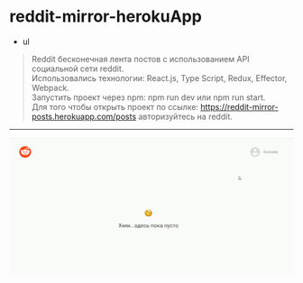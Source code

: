 # reddit-mirror-herokuApp
+ ul
>Reddit бесконечная лента постов с использованием API социальной сети reddit.  
>Использовались технологии: React.js, Type Script, Redux, Effector, Webpack.  
>Запустить проект через npm: npm run dev или npm run start.  
>Для того чтобы открыть проект по ссылке: https://reddit-mirror-posts.herokuapp.com/posts авторизуйтесь на reddit.

---

![image](https://github.com/Alekseyshing/reddit-mirror-herokuApp/blob/main/src/assets/images/reddit-mirror.gif)
